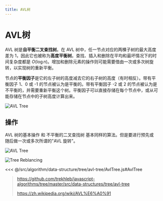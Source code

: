 ```yaml
---
title: AVL树
---
```


# AVL树

AVL 树是**自平衡二叉查找树**。在 AVL 树中，任一节点对应的两棵子树的最大高度差为 1，因此它也被称为**高度平衡树**。查找、插入和删除在平均和最坏情况下的时间复杂度都是 ${\displaystyle O(\log {n})}$。增加和删除元素的操作则可能需要借由一次或多次树旋转，以实现树的重新平衡。

节点的**平衡因子**是它的左子树的高度减去它的右子树的高度（有时相反）。带有平衡因子 1、0 或 -1 的节点被认为是平衡的。带有平衡因子 -2 或 2 的节点被认为是不平衡的，并需要重新平衡这个树。平衡因子可以直接存储在每个节点中，或从可能存储在节点中的子树高度计算出来。

![AVL Tree](https://upload.wikimedia.org/wikipedia/commons/a/ad/AVL-tree-wBalance_K.svg)

## 操作

AVL 树的基本操作 和 不平衡的二叉查找树 基本同样的算法。但是要进行预先或随后做一次或多次所谓的"AVL 旋转"。

![AVL Tree](https://upload.wikimedia.org/wikipedia/commons/f/fd/AVL_Tree_Example.gif)

![Tree Reblancing](https://upload.wikimedia.org/wikipedia/commons/c/c7/Tree_Rebalancing.png)

<<< @/src/algorithm/data-structure/tree/avl-tree/AvlTree.js#AvlTree

> https://github.com/trekhleb/javascript-algorithms/tree/master/src/data-structures/tree/avl-tree
>
> https://zh.wikipedia.org/wiki/AVL%E6%A0%91
